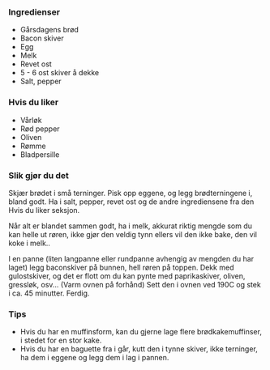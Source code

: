 
### Ingredienser
- Gårsdagens brød
- Bacon skiver
- Egg
- Melk
- Revet ost
- 5 - 6 ost skiver å dekke
- Salt, pepper

### Hvis du liker
- Vårløk
- Rød pepper
- Oliven
- Rømme
- Bladpersille

### Slik gjør du det
Skjær brødet i små terninger. Pisk opp eggene, og legg brødterningene i, bland godt. Ha i salt, pepper, revet ost og de andre ingrediensene fra den Hvis du liker seksjon.

 Når alt er blandet sammen godt, ha i melk, akkurat riktig mengde som du kan helle ut røren, ikke gjør den veldig tynn ellers vil den ikke bake, den vil koke i melk..

 I en panne (liten langpanne eller rundpanne avhengig av mengden du har laget) legg baconskiver på bunnen, hell røren på toppen. Dekk med gulostskiver, og det er flott om du kan pynte med paprikaskiver, oliven, gressløk, osv... (Varm ovnen på forhånd) Sett den i ovnen ved 190C og stek i ca. 45 minutter. Ferdig.  

### Tips
- Hvis du har en muffinsform, kan du gjerne lage flere
brødkakemuffinser, i stedet for en stor kake.
- Hvis du har en baguette fra i går, kutt den i tynne skiver, ikke
terninger, ha dem i eggene og legg dem i lag i pannen.